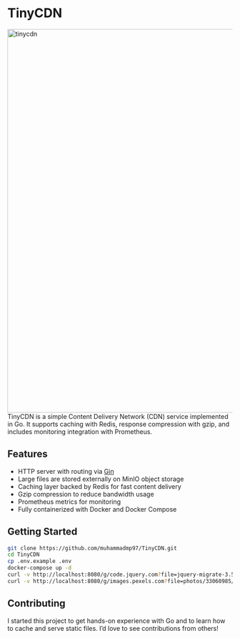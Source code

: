 # TinyCDN
<img width="2254" height="860" alt="tinycdn" src="https://github.com/user-attachments/assets/2c5884a7-a26e-4c5f-bec0-76773d712fff" />
TinyCDN is a simple Content Delivery Network (CDN) service implemented in Go. It supports caching with Redis, response compression with gzip, and includes monitoring integration with Prometheus.

## Features
- HTTP server with routing via [Gin](https://github.com/gin-gonic/gin)
- Large files are stored externally on MinIO object storage
- Caching layer backed by Redis for fast content delivery
- Gzip compression to reduce bandwidth usage
- Prometheus metrics for monitoring
- Fully containerized with Docker and Docker Compose

## Getting Started
```sh
git clone https://github.com/muhammadmp97/TinyCDN.git
cd TinyCDN
cp .env.example .env
docker-compose up -d
curl -v http://localhost:8080/g/code.jquery.com?file=jquery-migrate-3.5.2.min.js
curl -v http://localhost:8080/g/images.pexels.com?file=photos/33060985/pexels-photo-33060985.jpeg
```

## Contributing
I started this project to get hands-on experience with Go and to learn how to cache and serve static files. I’d love to see contributions from others!
